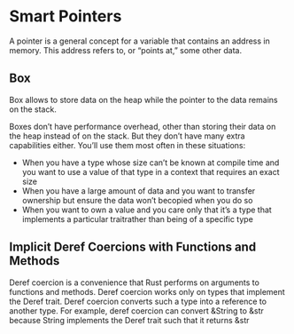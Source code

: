 # Smart Pointers

A pointer is a general concept for a variable that contains an address in memory. This address refers to, or “points at,” some other data.

## Box<T>

Box allows to store data on the heap while the pointer to the data remains on the stack.

Boxes don’t have performance overhead, other than storing their data on the heap instead of on the stack. But they don’t have many extra capabilities either. You’ll use them most often in these situations:

- When you have a type whose size can’t be known at compile time and you want to use a value of that type in a context that requires an exact size
- When you have a large amount of data and you want to transfer ownership but ensure the data won’t becopied when you do so
- When you want to own a value and you care only that it’s a type that implements a particular traitrather than being of a specific type

## Implicit Deref Coercions with Functions and Methods

Deref coercion is a convenience that Rust performs on arguments to functions and methods. Deref coercion works only on types that implement the Deref trait. Deref coercion converts such a type into a reference to another type. For example, deref coercion can convert &String to &str because String implements the Deref trait such that it returns &str